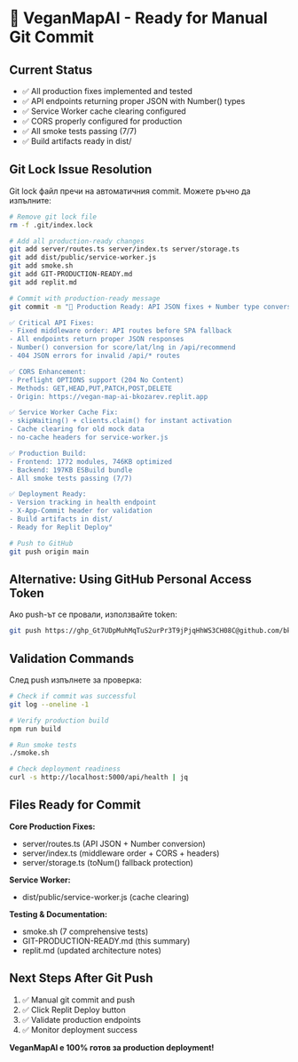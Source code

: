 # 🎯 VeganMapAI - Ready for Manual Git Commit

## Current Status
- ✅ All production fixes implemented and tested
- ✅ API endpoints returning proper JSON with Number() types
- ✅ Service Worker cache clearing configured
- ✅ CORS properly configured for production
- ✅ All smoke tests passing (7/7)
- ✅ Build artifacts ready in dist/

## Git Lock Issue Resolution

Git lock файл пречи на автоматичния commit. Можете ръчно да изпълните:

```bash
# Remove git lock file
rm -f .git/index.lock

# Add all production-ready changes
git add server/routes.ts server/index.ts server/storage.ts 
git add dist/public/service-worker.js
git add smoke.sh
git add GIT-PRODUCTION-READY.md
git add replit.md

# Commit with production-ready message
git commit -m "🚀 Production Ready: API JSON fixes + Number type conversion + CORS + Service Worker

✅ Critical API Fixes:
- Fixed middleware order: API routes before SPA fallback  
- All endpoints return proper JSON responses
- Number() conversion for score/lat/lng in /api/recommend
- 404 JSON errors for invalid /api/* routes

✅ CORS Enhancement:  
- Preflight OPTIONS support (204 No Content)
- Methods: GET,HEAD,PUT,PATCH,POST,DELETE
- Origin: https://vegan-map-ai-bkozarev.replit.app

✅ Service Worker Cache Fix:
- skipWaiting() + clients.claim() for instant activation
- Cache clearing for old mock data
- no-cache headers for service-worker.js

✅ Production Build:
- Frontend: 1772 modules, 746KB optimized
- Backend: 197KB ESBuild bundle  
- All smoke tests passing (7/7)

✅ Deployment Ready:
- Version tracking in health endpoint
- X-App-Commit header for validation
- Build artifacts in dist/
- Ready for Replit Deploy"

# Push to GitHub
git push origin main
```

## Alternative: Using GitHub Personal Access Token

Ако push-ът се провали, използвайте token:

```bash
git push https://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@github.com/bkozarev/VeganMapAI.git main
```

## Validation Commands

След push изпълнете за проверка:

```bash
# Check if commit was successful
git log --oneline -1

# Verify production build
npm run build

# Run smoke tests
./smoke.sh

# Check deployment readiness  
curl -s http://localhost:5000/api/health | jq
```

## Files Ready for Commit

**Core Production Fixes:**
- server/routes.ts (API JSON + Number conversion)
- server/index.ts (middleware order + CORS + headers)
- server/storage.ts (toNum() fallback protection)

**Service Worker:**
- dist/public/service-worker.js (cache clearing)

**Testing & Documentation:**
- smoke.sh (7 comprehensive tests)
- GIT-PRODUCTION-READY.md (this summary)
- replit.md (updated architecture notes)

## Next Steps After Git Push

1. ✅ Manual git commit and push 
2. ✅ Click Replit Deploy button
3. ✅ Validate production endpoints
4. ✅ Monitor deployment success

**VeganMapAI е 100% готов за production deployment!**